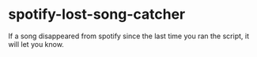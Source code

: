 # spotify-lost-song-catcher
If a song disappeared from spotify since the last time you ran the script, it will let you know.
